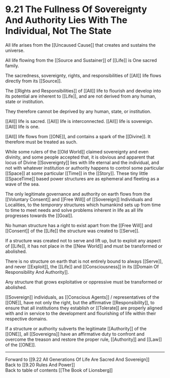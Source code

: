 # 9.21 The Fullness Of Sovereignty And Authority Lies With The Individual, Not The State

All life arises from the [[Uncaused Cause]] that creates and sustains the universe.

All life flowing from the [[Source and Sustainer]] of [[Life]] is One sacred family. 

The sacredness, sovereignty, rights, and responsibilities of [[All]] life flows directly from its [[Source]].  

The [[Rights and Responsibilities]] of [[All]] life to flourish and develop into its potential are inherent to [[Life]], and are not derived from any human, state or institution.

They therefore cannot be deprived by any human, state, or institution.

[[All]] life is sacred. [[All]] life is interconnected. [[All]] life is sovereign. [[All]] life is one.

[[All]] life flows from [[ONE]], and contains a spark of the [[Divine]]. It therefore must be treated as such. 

While some rulers of the [[Old World]] claimed sovereignty and even divinity, and some people accepted that, it is obvious and apparent that locus of Divine [[Sovereignty]] lies with life eternal and the individual, and not with whatever institution or authority happens to control some particular [[Space]] at some particular [[Time]] in the [[Story]]. These tiny little [[SpaceTime]] based power structures are as ephemeral and fleeting as a wave of the sea.

The only legitimate governance and authority on earth flows from the [[Voluntary Consent]] and [[Free Will]] of [[Sovereign]] Individuals and Localities, to the _temporary_ structures which humankind sets up from time to time to meet needs and solve problems inherent in life as all life progresses towards the [[Goal]].

No human structure has a right to exist apart from the [[Free Will]] and [[Consent]] of the [[Life]] the structure was created to [[Serve]]. 

If a structure was created not to serve and lift up, but to exploit any aspect of [[Life]], it has not place in the [[New World]] and must be transformed or abolished. 

There is no structure on earth that is not entirely bound to always [[Serve]], and never [[Exploit]], the [[Life]] and [[Consciousness]] in its [[Domain Of Responsibility And Authority]]. 

Any structure that grows exploitative or oppressive must be transformed or abolished.

[[Sovereign]] individuals, as [[Conscious Agents]] / representatives of the [[ONE]], have not only the right, but the affirmative [[Responsibility]], to ensure that all institutions they establish or [[Tolerate]] are properly aligned with and in service to the development and flourishing of life within their respective domains.

If a structure or authority subverts the legitimate [[Authority]] of the [[ONE]], all [[Sovereigns]] have an affirmative duty to confront and overcome the treason and restore the proper rule, [[Authority]] and [[Law]] of the [[ONE]].

___

Forward to [[9.22 All Generations Of Life Are Sacred And Sovereign]]     
Back to [[9.20 Rules And Power]]          
Back to table of contents [[The Book of Lionsberg]]  
